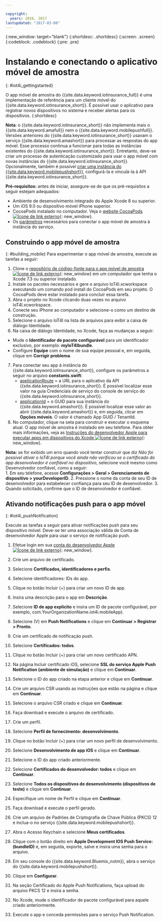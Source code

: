 ```yaml
---

copyright:
  years: 2016, 2017
lastupdated: "2017-03-08"
---
```


<!-- Common attributes used in the template are defined as follows: -->
{:new_window: target="blank"}
{:shortdesc: .shortdesc}
{:screen: .screen}
{:codeblock: .codeblock}
{:pre: .pre}


<!-- {{site.data.keyword.iotinsurance_full}}  {{site.data.keyword.iotinsurance_short}}  -->


# Instalando e conectando o aplicativo móvel de amostra
{: #iot4i_gettingstarted}

O app móvel de amostra do {{site.data.keyword.iotinsurance_full}} é uma implementação de referência para um cliente móvel do {{site.data.keyword.iotinsurance_short}}. É possível usar o aplicativo para registrar novos dispositivos no sistema e receber alertas para os dispositivos.
{:shortdesc}

**Nota**: o {{site.data.keyword.iotinsurance_short}} não implementa mais o {{site.data.keyword.amafull}} nem o {{site.data.keyword.mobilepushfull}}. Versões anteriores do {{site.data.keyword.iotinsurance_short}} usavam o serviço {{site.data.keyword.amashort}} para processar as respostas do app móvel. Esse processo continua a funcionar para todas as instâncias existentes do {{site.data.keyword.iotinsurance_short}}. Entretanto, deve-se criar um processo de autenticação customizado para usar o app móvel com novas instâncias do
{{site.data.keyword.iotinsurance_short}}. Opcionalmente, também é possível [criar uma instância do {{site.data.keyword.mobilepushshort}}](../mobilepush/index.html), configurá-la e vinculá-la à API {{site.data.keyword.iotinsurance_short}}.

**Pré-requisitos:** antes de iniciar, assegure-se de que os pré-requisitos a seguir estejam adequados:
  - Ambiente de desenvolvimento integrado do Apple Xcode 8 ou superior.
  - Um iOS 9.0 ou dispositivo móvel iPhone superior.
  - CocoaPods instalado no computador. Veja o [website CocoaPods ![Ícone de link externo](../../icons/launch-glyph.svg)](https://guides.cocoapods.org/using/getting-started.html){: new_window}.
  - Os [parâmetros](#iot4i_mobileParam) necessários para conectar o app móvel de amostra à instância do serviço.

## Construindo o app móvel de amostra
{: #building_mobile}
Para experimentar o app móvel de amostra, execute as tarefas a seguir:

1. Clone o [repositório de código-fonte para o app móvel de amostra ![Ícone de link externo](../../icons/launch-glyph.svg)](https://github.com/ibm-watson-iot/ioti-mobile){: new_window} em um computador que tenha o Xcode 7.3 ou superior instalado.
2. Instale os pacotes necessários e gere o arquivo IoT4I.xcworkspace executando um comando pod install do CocoaPods em seu projeto. O CocoaPods deve estar instalado para concluir essa tarefa.
3. Abra o projeto no Xcode clicando duas vezes no arquivo IoT4I.xcworkspace.
4. Conecte seu iPhone ao computador e selecione-o como um destino de construção.
5. Selecione o arquivo IoT4I na lista de arquivos para exibir a caixa de diálogo Identidade.
6. Na caixa de diálogo Identidade, no Xcode, faça as mudanças a seguir:
  - Mude o **Identificador de pacote configurável** para um identificador exclusivo, por exemplo: **myIoT4Ibundle**.
  - Configure **Equipe** com o nome de sua equipe pessoal e, em seguida, clique em **Corrigir problema**.
7. Para conectar seu app à instância do {{site.data.keyword.iotinsurance_short}}, configure os parâmetros a seguir no arquivo **constants.swift**:  
    - [applicationRoute](#iot4i_mobileParam) = a URL para o aplicativo da API {{site.data.keyword.iotinsurance_short}}. É possível localizar esse valor na guia Credenciais de serviço do console de serviço do {{site.data.keyword.iotinsurance_short}}.
    - [applicationId](#iot4i_mobileParam) = o GUID para sua instância do {{site.data.keyword.amashort}}. É possível localizar esse valor ao abrir {{site.data.keyword.amashort}} e, em seguida, clicar em **Opções móveis**. O valor é chamado App GUID / TenantId.
8. No computador, clique na seta para construir e executar o esquema atual. O app móvel de amostra é instalado em seu telefone. Para obter mais informações, veja as [Instruções do desenvolvedor Apple para executar apps em dispositivos do Xcode ![Ícone de link externo](../../icons/launch-glyph.svg)](https://developer.apple.com/library/mac/documentation/IDEs/Conceptual/AppDistributionGuide/LaunchingYourApponDevices/LaunchingYourApponDevices.html){: new_window}.

  **Nota:** se for exibido um erro quando você tentar construir que diz *Não foi possível ativar o IoT4I porque você ainda não verificou se o certificado do app desenvolvedor é confiável no dispositivo*, selecione você mesmo como Desenvolvedor confiável, como a seguir:  
    1. Em seu telefone, acesse **Configurações > Geral > Gerenciamento de dispositivo > yourDeveloperID**.
    2. Pressione o nome da conta de seu ID de desenvolvedor para estabelecer confiança para seu ID de desenvolvedor.
    3. Quando solicitado, confirme que o ID de desenvolvedor é confiável.

## Ativando notificações push para o app móvel
{: #iot4i_pushNotification}

Execute as tarefas a seguir para ativar notificações push para seu dispositivo móvel. Deve-se ter uma associação válida de Conta de desenvolvedor Apple para usar o serviço de notificação push.

1. Efetue login em sua [conta do desenvolvedor Apple ![Ícone de link externo](../../icons/launch-glyph.svg)](https://developer.apple.com/account){: new_window}.

2. Crie um arquivo de certificado.
  1. Selecione **Certificados, identificadores e perfis**.
  2. Selecione identificadores: IDs do app.
  3. Clique no botão Incluir (+) para criar um novo ID de app.
  4. Insira uma descrição para o app em **Descrição**.
  5. Selecione **ID de app explícito** e insira um ID de pacote configurável, por exemplo, com.YourOrganizationName.iot4i.mobileApp).
  6. Selecione (V) em **Push Notifications** e clique em **Continuar > Registrar > Pronto**.

3. Crie um certificado de notificação push.
  1. Selecione **Certificados: todos**.
  2. Clique no botão Incluir (+) para criar um novo certificado APN.
  3. Na página Incluir certificado iOS, selecione **SSL do serviço Apple Push Notification (ambiente de simulação)** e clique em **Continuar**.
  4. Selecione o ID do app criado na etapa anterior e clique em **Continuar**.
  5. Crie um arquivo CSR usando as instruções que estão na página e clique em **Continuar**.
  6. Selecione o arquivo CSR criado e clique em **Continuar**.
  7. Faça download e execute o arquivo de certificado.

4. Crie um perfil.
  1. Selecione **Perfil de fornecimento: desenvolvimento**.
  2. Clique no botão Incluir (+) para criar um novo perfil de desenvolvimento.
  3. Selecione **Desenvolvimento de app iOS** e clique em **Continuar**.
  4. Selecione o ID do app criado anteriormente.
  5. Selecione **Certificados do desenvolvedor: todos** e clique em **Continuar**.
  5. Selecione **Todos os dispositivos de desenvolvimento (dispositivos de teste)** e clique em **Continuar**.
  6. Especifique um nome de Perfil e clique em **Continuar**.
  7. Faça download e execute o perfil gerado.

5. Crie um arquivo de Padrões de Criptografia de Chave Pública (PKCS) 12 e inclua-o no serviço {{site.data.keyword.mobilepushshort}}.
  1. Abra o Acesso Keychain e selecione **Meus certificados**.
  2. Clique com o botão direito em **Apple Development IOS Push Service: (bundleID)** e, em seguida, exporte, salve e insira uma senha para o arquivo.
  3. Em seu console do {{site.data.keyword.Bluemix_notm}}, abra o serviço do {{site.data.keyword.mobilepushshort}}.
  4. Clique em **Configurar**.
  5. Na seção Certificado do Apple Push Notifications, faça upload do arquivo PKCS 12 e insira a senha.
  6. No Xcode, mude o identificador de pacote configurável para aquele criado anteriormente.
  7. Execute o app e conceda permissões para o serviço Push Notification.
